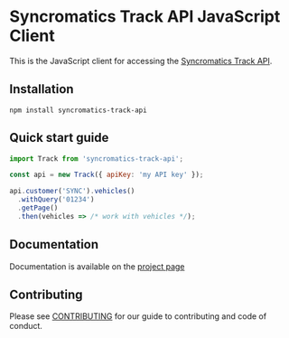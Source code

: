 # Syncromatics Track API JavaScript Client

This is the JavaScript client for accessing the [Syncromatics Track API][track-api-docs]. 

## Installation

`npm install syncromatics-track-api`

## Quick start guide

```javascript
import Track from 'syncromatics-track-api';

const api = new Track({ apiKey: 'my API key' });

api.customer('SYNC').vehicles()
  .withQuery('01234')
  .getPage()
  .then(vehicles => /* work with vehicles */);
```

## Documentation

Documentation is available on the [project page][project-page]

## Contributing

Please see [CONTRIBUTING](CONTRIBUTING.md) for our guide to contributing and code of conduct.


[project-page]: http://tbd.example.com/docs
[track-api-docs]: http://docs.syncromaticstrackapi.apiary.io


